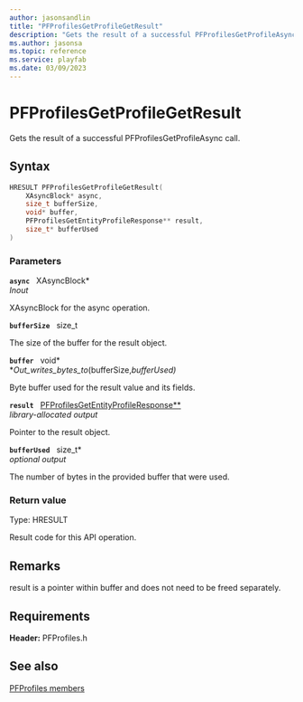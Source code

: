 ```yaml
---
author: jasonsandlin
title: "PFProfilesGetProfileGetResult"
description: "Gets the result of a successful PFProfilesGetProfileAsync call."
ms.author: jasonsa
ms.topic: reference
ms.service: playfab
ms.date: 03/09/2023
---
```


# PFProfilesGetProfileGetResult  

Gets the result of a successful PFProfilesGetProfileAsync call.  

## Syntax  
  
```cpp
HRESULT PFProfilesGetProfileGetResult(  
    XAsyncBlock* async,  
    size_t bufferSize,  
    void* buffer,  
    PFProfilesGetEntityProfileResponse** result,  
    size_t* bufferUsed  
)  
```  
  
### Parameters  
  
**`async`** &nbsp; XAsyncBlock*  
*_Inout_*  
  
XAsyncBlock for the async operation.  
  
**`bufferSize`** &nbsp; size_t  
  
The size of the buffer for the result object.  
  
**`buffer`** &nbsp; void*  
*_Out_writes_bytes_to_(bufferSize,*bufferUsed)*  
  
Byte buffer used for the result value and its fields.  
  
**`result`** &nbsp; [PFProfilesGetEntityProfileResponse**](../../pfprofilestypes/structs/pfprofilesgetentityprofileresponse.md)  
*library-allocated output*  
  
Pointer to the result object.  
  
**`bufferUsed`** &nbsp; size_t*  
*optional output*  
  
The number of bytes in the provided buffer that were used.  
  
  
### Return value
Type: HRESULT
  
Result code for this API operation.
  
## Remarks  
  
result is a pointer within buffer and does not need to be freed separately.
  
## Requirements  
  
**Header:** PFProfiles.h
  
## See also  
[PFProfiles members](../pfprofiles_members.md)  

  
  
